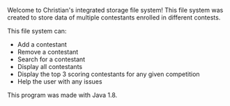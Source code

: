 Welcome to Christian's integrated storage file system! This file system was created to store data of multiple contestants enrolled in different contests. 

This file system can: 

- Add a contestant
- Remove a contestant
- Search for a contestant
- Display all contestants
- Display the top 3 scoring contestants for any given competition
- Help the user with any issues

This program was made with Java 1.8.
